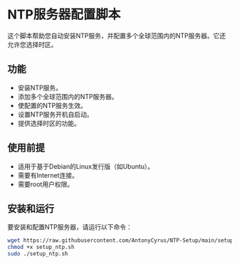 # NTP服务器配置脚本

这个脚本帮助您自动安装NTP服务，并配置多个全球范围内的NTP服务器。它还允许您选择时区。

## 功能

- 安装NTP服务。
- 添加多个全球范围内的NTP服务器。
- 使配置的NTP服务生效。
- 设置NTP服务开机自启动。
- 提供选择时区的功能。

## 使用前提

- 适用于基于Debian的Linux发行版（如Ubuntu）。
- 需要有Internet连接。
- 需要root用户权限。

## 安装和运行

要安装和配置NTP服务器，请运行以下命令：

```sh
wget https://raw.githubusercontent.com/AntonyCyrus/NTP-Setup/main/setup_ntp.sh
chmod +x setup_ntp.sh
sudo ./setup_ntp.sh

